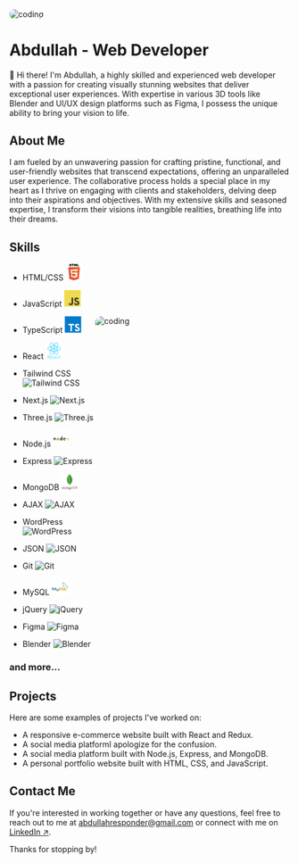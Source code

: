  
  <img src="https://cdn.dribbble.com/users/1732368/screenshots/6553872/web_developer.gif" alt="coding"  align="center" height="200" style="border-radius: 10px;">


# Abdullah - Web Developer

👋 Hi there! I'm Abdullah, a highly skilled and experienced web developer with a passion for creating visually stunning websites that deliver exceptional user experiences. With expertise in various 3D tools like Blender and UI/UX design platforms such as Figma, I possess the unique ability to bring your vision to life.

## About Me

I am fueled by an unwavering passion for crafting pristine, functional, and user-friendly websites that transcend expectations, offering an unparalleled user experience. The collaborative process holds a special place in my heart as I thrive on engaging with clients and stakeholders, delving deep into their aspirations and objectives. With my extensive skills and seasoned expertise, I transform their visions into tangible realities, breathing life into their dreams.

## Skills

- HTML/CSS
  <img src="https://raw.githubusercontent.com/devicons/devicon/master/icons/html5/html5-original-wordmark.svg" alt="HTML5" width="30"> 

- JavaScript
  <img src="https://raw.githubusercontent.com/devicons/devicon/master/icons/javascript/javascript-original.svg" alt="JavaScript" width="30">

 
  <img src="https://media.licdn.com/dms/image/D5612AQGOmwfIE5mlWA/article-cover_image-shrink_720_1280/0/1674617947228?e=1697068800&v=beta&t=9LbQStB_PxTriJlBG4CiV3u2pUEKS4z4ey1lNq3Gjpc" alt="coding"  align="right" width="350" height="600" style="border-radius: 10px;">
 

- TypeScript
  <img src="https://raw.githubusercontent.com/devicons/devicon/master/icons/typescript/typescript-original.svg" alt="TypeScript" width="30">

- React
  <img src="https://raw.githubusercontent.com/devicons/devicon/master/icons/react/react-original-wordmark.svg" alt="React" width="30">

- Tailwind CSS
  <img src="https://www.vectorlogo.zone/logos/tailwindcss/tailwindcss-icon.svg" alt="Tailwind CSS" width="30">

- Next.js
  <img src="https://dinhanhthi.com/img/header/nextjs.png" alt="Next.js" width="30">

- Three.js
  <img src="https://global.discourse-cdn.com/standard17/uploads/threejs/optimized/2X/e/e4f86d2200d2d35c30f7b1494e96b9595ebc2751_2_496x500.png" alt="Three.js" width="30">

- Node.js
  <img src="https://raw.githubusercontent.com/devicons/devicon/master/icons/nodejs/nodejs-original-wordmark.svg" alt="Node.js" width="30">

- Express
  <img src="https://camo.githubusercontent.com/0566752248b4b31b2c4bdc583404e41066bd0b6726f310b73e1140deefcc31ac/68747470733a2f2f692e636c6f756475702e636f6d2f7a6659366c4c376546612d3330303078333030302e706e67" alt="Express" width="30">



- MongoDB
  <img src="https://raw.githubusercontent.com/devicons/devicon/master/icons/mongodb/mongodb-original-wordmark.svg" alt="MongoDB" width="30">

- AJAX
  <img src="https://upload.wikimedia.org/wikipedia/commons/thumb/a/a1/AJAX_logo_by_gengns.svg/30px-AJAX_logo_by_gengns.svg.png" alt="AJAX" width="30">

- WordPress
  <img src="https://upload.wikimedia.org/wikipedia/commons/thumb/9/98/WordPress_blue_logo.svg/30px-WordPress_blue_logo.svg.png" alt="WordPress" width="30">

- JSON
  <img src="https://upload.wikimedia.org/wikipedia/commons/thumb/c/c9/JSON_vector_logo.svg/40px-JSON_vector_logo.svg.png" alt="JSON" width="30">

- Git
  <img src="https://www.vectorlogo.zone/logos/git-scm/git-scm-icon.svg" alt="Git" width="30">

- MySQL
  <img src="https://raw.githubusercontent.com/devicons/devicon/master/icons/mysql/mysql-original-wordmark.svg" alt="MySQL" width="30">

- jQuery
  <img src="https://technokrats.in/wp-content/uploads/2020/11/Content1-7.png" alt="jQuery" width="30">

- Figma
  <img src="https://www.vectorlogo.zone/logos/figma/figma-icon.svg" alt="Figma" width="30">

- Blender
  <img src="https://download.blender.org/branding/community/blender_community_badge_white.svg" alt="Blender" width="30">

### and more...

## Projects

Here are some examples of projects I've worked on:

- A responsive e-commerce website built with React and Redux.
- A social media platformI apologize for the confusion.
- A social media platform built with Node.js, Express, and MongoDB.
- A personal portfolio website built with HTML, CSS, and JavaScript.

## Contact Me

If you're interested in working together or have any questions, feel free to reach out to me at [abdullahresponder@gmail.com](mailto:abdullahresponder@gmail.com) or connect with me on [LinkedIn ↗](https://www.linkedin.com/in/abdullah-future-b52323280/).

Thanks for stopping by!
